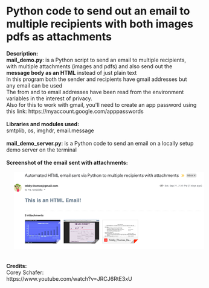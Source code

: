 # Python code to send out an email to multiple recipients with both images pdfs as attachments

<p>
<b>Description:</b>
<br />
<b>mail_demo.py</b>: is a Python script to send an email to multiple recipients, with multiple attachments
(images and pdfs) and also send out the <b>message body as an HTML</b> instead of just
plain text
<br />
In this program both the sender and recipients have gmail addresses but any email can be used
<br />
The from and to email addresses have been read from the environment variables in the interest of privacy.
<br />
Also for this to work with gmail, you'll need to create an app password using this link: https://myaccount.google.com/apppasswords
<br />
<br />
<b>Libraries and modules used:</b>
<br />
smtplib, os, imghdr, email.message
<br />
<br />
<b>mail_demo_server.py</b>: is a Python code to send an email on a locally setup demo server on the terminal
<br />
<br />
<b>Screenshot of the email sent with attachments:</b>
<br />
<br />
<img src="https://github.com/tebbythomas/Python-Send-Email/blob/master/Screenshots/Email_Body.png" hspace="20">
<br />
<br />
<br />
<b>Credits:</b>
<br />
Corey Schafer:
<br />
https://www.youtube.com/watch?v=JRCJ6RtE3xU
